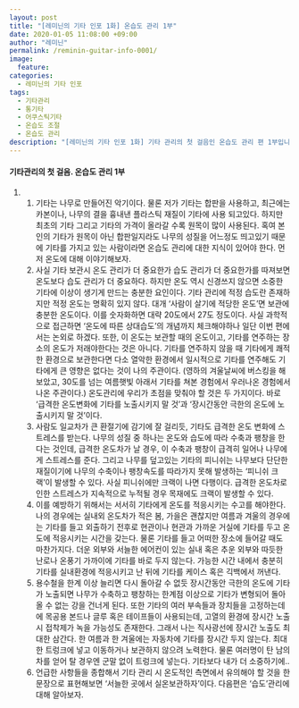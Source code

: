 ```yaml
---
layout: post
title: "[레미닌의 기타 인포 1화] 온습도 관리 1부"
date: 2020-01-05 11:08:00 +09:00
author: "레미닌"
permalink: /reminin-guitar-info-0001/
image:
  feature: 
categories:
  - 레미닌의 기타 인포
tags:
  - 기타관리
  - 통기타
  - 어쿠스틱기타
  - 온습도 조절
  - 온습도 관리
description: "[레미닌의 기타 인포 1화] 기타 관리의 첫 걸음인 온습도 관리 편 1부입니다."
---
```


#### 기타관리의 첫 걸음. 온습도 관리 1부

1. 1. 기타는 나무로 만들어진 악기이다. 물론 저가 기타는 합판을 사용하고, 최근에는 카본이나, 나무의 결을 흉내낸 플라스틱 재질이 기타에 사용 되고있다. 하지만 최초의 기타 그리고 기타의 가격이 올라갈 수록 원목이 많이 사용된다. 혹여 본인의 기타가 원목이 아닌 합판일지라도 나무의 성질을 어느정도 띄고있기 때문에 기타를 가지고 있는 사람이라면 온습도 관리에 대한 지식이 있어야 한다. 먼저 온도에 대해 이야기해보자. 
   2. 사실 기타 보관시 온도 관리가 더 중요한가 습도 관리가 더 중요한가를 따져보면 온도보다 습도 관리가 더 중요하다. 하지만 온도 역시 신경쓰지 않으면 소중한 기타에 이상이 생기게 만드는 충분한 요인이다. 기타 관리에 적정 습도란 존재하지만 적정 온도는 명확히 있지 않다. 대개 ‘사람이 살기에 적당한 온도’면 보관에 충분한 온도이다. 이를 숫자화하면 대략 20도에서 27도 정도이다. 사실 과학적으로 접근하면 ‘온도에 따른 상대습도’의 개념까지 체크해야하나 일단 이번 편에서는 논외로 하겠다. 또한, 이 온도는 보관할 때의 온도이고, 기타를 연주하는 장소의 온도가 저래야한다는 것은 아니다. 기타를 연주하지 않을 때 기타에게 쾌적한 환경으로 보관한다면 다소 열악한 환경에서 일시적으로 기타를 연주해도 기타에게 큰 영향은 없다는 것이 나의 주관이다. (영하의 겨울날씨에 버스킹을 해보았고, 30도를 넘는 여름햇빛 아래서 기타를 쳐본 경험에서 우러나온 경험에서 나온 주관이다.) 온도관리에 우리가 초점을 맞춰야 할 것은 두 가지이다. 바로 ‘급격한 온도변화에 기타를 노출시키지 말 것’과 ‘장시간동안 극한의 온도에 노출시키지 말 것’이다.
   3. 사람도 일교차가 큰 환절기에 감기에 잘 걸리듯, 기타도 급격한 온도 변화에 스트레스를 받는다. 나무의 성질 중 하나는 온도와 습도에 따라 수축과 팽창을 한다는 것인데, 급격한 온도차가 날 경우, 이 수축과 팽창이 급격히 일어나 나무에게 스트레스를 준다. 그리고 나무를 덮고있는 기타의 피니쉬는 나무보다 단단한 재질이기에 나무의 수축이나 팽창속도를 따라가지 못해 발생하는 ‘피니쉬 크랙’이 발생할 수 있다. 사실 피니쉬에만 크랙이 나면 다행이다. 급격한 온도차로 인한 스트레스가 지속적으로 누적될 경우 목재에도 크랙이 발생할 수 있다.
   4. 이를 예방하기 위해서는 서서히 기타에게 온도를 적응시키는 수고를 해야한다. 나의 경우에는 실내외 온도차가 적은 봄, 가을은 괜찮지만 여름과 겨울의 경우에는 기타를 들고 외출하기 전후로 현관이나 현관과 가까운 거실에 기타를 두고 온도에 적응시키는 시간을 갖는다. 물론 기타를 들고 어떠한 장소에 들어갈 때도 마찬가지다. 더운 외부와 서늘한 에어컨이 있는 실내 혹은 추운 외부와 따듯한 난로나 온풍기 가까이에 기타를 바로 두지 않는다. 가능한 시간 내에서 충분히 기타를 실내환경에 적응시키고 난 뒤에 기타를 케이스 혹은 긱백에서 꺼낸다. 
   5. 용수철을 한계 이상 늘리면 다시 돌아갈 수 없듯 장시간동안 극한의 온도에 기타가 노출되면 나무가 수축하고 팽창하는 한계점 이상으로 기타가 변형되어 돌아올 수 없는 강을 건너게 된다. 또한 기타의 여러 부속들과 장치들을 고정하는데에 목공용 본드나 글루 혹은 테이프들이 사용되는데, 고열의 환경에 장시간 노출 시 접착제가 녹을 가능성도 존재한다. 그래서 나는 직사광선에 장시간 노출도 최대한 삼간다. 한 여름과 한 겨울에는 자동차에 기타를 장시간 두지 않는다. 최대한 트렁크에 넣고 이동하거나 보관하지 않으려 노력한다. 물론 여러명이 탄 남의 차를 얻어 탈 경우엔 군말 없이 트렁크에 넣는다. 기타보다 내가 더 소중하기에.. 
   6. 언급한 사항들을 종합해서 기타 관리 시 온도적인 측면에서 유의해야 할 것을 한 문장으로 표현해보면 ‘서늘한 곳에서 실온보관하자’이다. 다음편은 ‘습도’관리에 대해 알아보자.